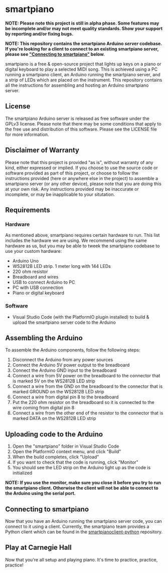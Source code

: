 # smartpiano

**NOTE: Please note this project is still in alpha phase. Some features may be incomplete and/or may not meet quality standards. Show your support by reporting and/or fixing bugs.**

**NOTE: This repository contains the smartpiano Arduino _server_ codebase. If you're looking for a client to connect to an existing smartpiano server, please see ["Connecting to smartpiano"](#connecting-to-smartpiano) below.**

smartpiano is a free & open-source project that lights up keys on a piano or digital keyboard to play a selected MIDI song. This is achieved using a PC running a smartpiano client, an Arduino running the smartpiano server, and a strip of LEDs which are placed on the instrument. This repository contains all the instructions for assembling and hosting an Arduino smartpiano server.

## License
The smartpiano Arduino server is released as free software under the GPLv3 license. Please note that there may be some conditions that apply to the free use and distribution of this software. Please see the LICENSE file for more information.

## Disclaimer of Warranty
Please note that this project is provided "as is", without warranty of any kind, either expressed or implied. If you choose to use the source code or software provided as part of this project, or choose to follow the instructions provided (here or anywhere else in the project) to assemble a smartpiano server (or any other device), please note that you are doing this at your own risk. Any instructions provided may be inaccurate or incomplete, or may be inapplicable to your situtation.

## Requirements
### Hardware
As mentioned above, smartpiano requires certain hardware to run. This list includes the hardware we are using. We recommend using the same hardware as us, but you may be able to tweek the smartpiano codebase to use your custom hardware:
  * Arduino Uno
  * WS2812B LED strip. 1 meter long with 144 LEDs
  * 220 ohm resistor
  * Breadboard and wires
  * USB to connect Arduino to PC
  * PC with USB connection
  * Piano or digital keyboard

### Software
  * Visual Studio Code (with the PlatformIO plugin installed) to build & upload the smartpiano server code to the Arduino

## Assembling the Arduino
To assemble the Arduino components, follow the following steps:
  1. Disconnect the Arduino from any power sources
  2. Connect the Arduino 5V power output to the breadboard
  3. Connect the Arduino GND input to the breadboard
  4. Connect a wire from 5V power on the breadboard to the connector that is marked 5V on the WS2812B LED strip
  5. Connect a wire from the GND on the breadboard to the connector that is marked GROUND on the WS2812B LED strip
  6. Connect a wire from digital pin 8 to the breadboard
  7. Put the 220 ohm resistor on the breadboard so it is connected to the wire coming from digital pin 8
  8. Connect a wire from the other end of the resistor to the connector that is marked DATA on the WS2812B LED strip

## Uploading code to the Arduino
  1. Open the "smartpiano" folder in Visual Studio Code
  2. Open the PlatformIO context menu, and click "Build"
  3. When the build completes, click "Upload"
  4. If you want to check that the code is running, click "Monitor"
  5. You should see the LED strip on the Arduino light up as the code is initialized

**NOTE: If you use the monitor, make sure you close it before you try to run the smartpiano client. Otherwise the client will not be able to connect to the Arduino using the serial port.**

## Connecting to smartpiano
Now that you have an Arduino running the smartpiano server code, you can connect to it using a client. Currently, the smartpiano team provides a Python client which can be found in the [smartpianoclient-python](https://github.com/jeremy-collette/smartpianoclient-python) repository.

## Play at Carnegie Hall
Now that you're all setup and playing piano. It's time to practice, practice, practice!
